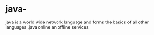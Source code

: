 # java-
java is a world wide network language and forms the basics of all other languages .java online an offline services  
